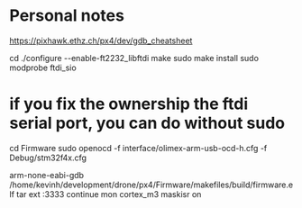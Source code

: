 

# Personal notes
https://pixhawk.ethz.ch/px4/dev/gdb_cheatsheet

cd
./configure --enable-ft2232_libftdi
make
sudo make install
sudo modprobe ftdi_sio

# if you fix the ownership the ftdi serial port, you can do without sudo
cd Firmware
sudo openocd -f interface/olimex-arm-usb-ocd-h.cfg -f Debug/stm32f4x.cfg 

arm-none-eabi-gdb /home/kevinh/development/drone/px4/Firmware/makefiles/build/firmware.elf
tar ext :3333
continue
mon cortex_m3 maskisr on
